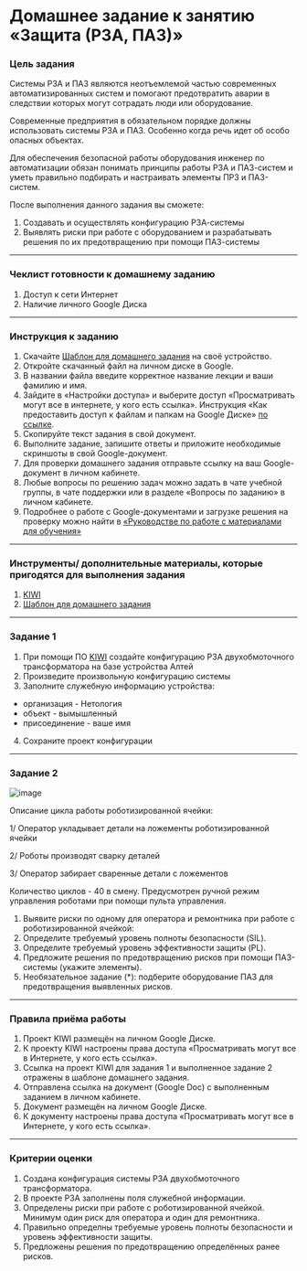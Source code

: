 # Домашнее задание к занятию «Защита (РЗА, ПАЗ)»

### Цель задания

Системы РЗА и ПАЗ являются неотъемлемой частью современных автоматизированных систем и помогают предотвратить аварии в следствии которых могут сотрадать люди или оборудование. 

Современные предприятия в обязательном порядке должны использовать системы РЗА и ПАЗ. Особенно когда речь идет об особо опасных объектах.

Для обеспечения безопасной работы оборудования инженер по автоматизации обязан понимать принципы работы РЗА и ПАЗ-систем и уметь правильно подбирать и настраивать элементы ПРЗ и ПАЗ-систем.

После выполнения данного задания вы сможете:

1. Создавать и осуществлять конфигурацию РЗА-системы
2. Выявлять риски при работе с оборудованием и разрабатывать решения по их предотвращению при помощи ПАЗ-системы
------

### Чеклист готовности к домашнему заданию

1. Доступ к сети Интернет
2. Наличие личного Google Диска

------

### Инструкция к заданию

1. Скачайте [Шаблон для домашнего задания](https://u.netology.ru/backend/uploads/lms/content_assets/file/654/%D0%A8%D0%B0%D0%B1%D0%BB%D0%BE%D0%BD_%D0%B4%D0%BB%D1%8F_%D0%B4%D0%BE%D0%BC%D0%B0%D1%88%D0%BD%D0%B5%D0%B3%D0%BE_%D0%B7%D0%B0%D0%B4%D0%B0%D0%BD%D0%B8%D1%8F__%D0%97%D0%B0%D1%89%D0%B8%D1%82%D0%B0__%D0%A0%D0%97%D0%90__%D0%9F%D0%90%D0%97___-_%D0%A4%D0%B0%D0%BC%D0%B8%D0%BB%D0%B8%D1%8F_%D0%98%D0%BC%D1%8F__%D0%A1%D0%94%D0%95%D0%9B%D0%90%D0%99%D0%A2%D0%95_%D0%9A%D0%9E%D0%9F%D0%98%D0%AE_.docx) на своё устройство.
2. Откройте скачанный файл на личном диске в Google.
3. В названии файла введите корректное название лекции и ваши фамилию и имя.
4. Зайдите в «Настройки доступа» и выберите доступ «Просматривать могут все в интернете, у кого есть ссылка». Инструкция «Как предоставить доступ к файлам и папкам на Google Диске» [по ссылке](https://support.google.com/docs/answer/2494822?hl=ru&co=GENIE.Platform%3DDesktop).
5. Скопируйте текст задания в свой документ.
6. Выполните задание, запишите ответы и приложите необходимые скриншоты в свой Google-документ.
7. Для проверки домашнего задания отправьте ссылку на ваш Google-документ в личном кабинете.
8. Любые вопросы по решению задач можно задать в чате учебной группы, в чате поддержки или в разделе «Вопросы по заданию» в личном кабинете.
9. Подробнее о работе с Google-документами и загрузке решения на проверку можно найти в [«Руководстве по работе с материалами для обучения»](https://l.netology.ru/instruktsiya-po-materialami-dlya-obucheniya)


------

### Инструменты/ дополнительные материалы, которые пригодятся для выполнения задания

1. [KIWI](http://i-mt.net/kiwi)
2. [Шаблон для домашнего задания](https://u.netology.ru/backend/uploads/lms/content_assets/file/654/%D0%A8%D0%B0%D0%B1%D0%BB%D0%BE%D0%BD_%D0%B4%D0%BB%D1%8F_%D0%B4%D0%BE%D0%BC%D0%B0%D1%88%D0%BD%D0%B5%D0%B3%D0%BE_%D0%B7%D0%B0%D0%B4%D0%B0%D0%BD%D0%B8%D1%8F__%D0%97%D0%B0%D1%89%D0%B8%D1%82%D0%B0__%D0%A0%D0%97%D0%90__%D0%9F%D0%90%D0%97___-_%D0%A4%D0%B0%D0%BC%D0%B8%D0%BB%D0%B8%D1%8F_%D0%98%D0%BC%D1%8F__%D0%A1%D0%94%D0%95%D0%9B%D0%90%D0%99%D0%A2%D0%95_%D0%9A%D0%9E%D0%9F%D0%98%D0%AE_.docx)

------

### Задание 1

1. При помощи ПО [KIWI](http://i-mt.net/kiwi) создайте конфигурацию РЗА двухобмоточного трансформатора на базе устройства Алтей
2. Произведите произвольную конфигурацию системы
3. Заполните служебную информацию устройства:
- организация - Нетология
- объект - вымышленный
- присоединение - ваше имя
4. Сохраните проект конфигурации

------

### Задание 2



![image](https://github.com/netology-code/pib-homeworks/blob/main/9.3/%D0%A0%D0%BE%D0%B1%D0%BE%D1%82%D0%B8%D0%B7%D0%B8%D1%80%D0%BE%D0%B2%D0%B0%D0%BD%D0%BD%D0%B0%D1%8F%20%D1%8F%D1%87%D0%B5%D0%B8%CC%86%D0%BA%D0%B0.jpg)

Описание цикла работы роботизированной ячейки:

1/ Оператор укладывает детали на ложементы роботизированной ячейки

2/ Роботы производят сварку деталей

3/ Оператор забирает сваренные детали с ложементов

Количество циклов - 40 в смену.
Предусмотрен ручной режим управления роботами при помощи пульта управления.
1. Выявите риски по одному для оператора и ремонтника при работе с роботизированной ячейкой:  
2. Определите требуемый уровень полноты безопасности (SIL).
3. Определите требуемый уровень эффективности защиты (PL).
4. Предложите решения по предотвращению рисков при помощи ПАЗ-системы (укажите элементы).
5. Необязательное задание (*): подберите оборудование ПАЗ для предотвращения выявленных рисков.


------

### Правила приёма работы

1. Проект KIWI размещён на личном Google Диске.
2. К проекту KIWI настроены права доступа «Просматривать могут все в Интернете, у кого есть ссылка».
3. Ссылка на проект KIWI для задания 1 и выполненное задание 2 отражены в шаблоне домашнего задания.
4. Отправлена ссылка на документ (Google Doc) с выполненным заданием в личном кабинете.
5. Документ размещён на личном Google Диске.
6. К документу настроены права доступа «Просматривать могут все в Интернете, у кого есть ссылка».


------

### Критерии оценки

1. Создана конфигурация системы РЗА двухобмоточного трансформатора.
2. В проекте РЗА заполнены поля служебной информации.
3. Определены риски при работе с роботизированной ячейкой. Минимум один риск для оператора и один для ремонтника.
4. Правильно определны требуемые уровень полноты безопасности и уровень эффективности защиты.
5. Предложены решения по предотвращению определённых ранее рисков.
